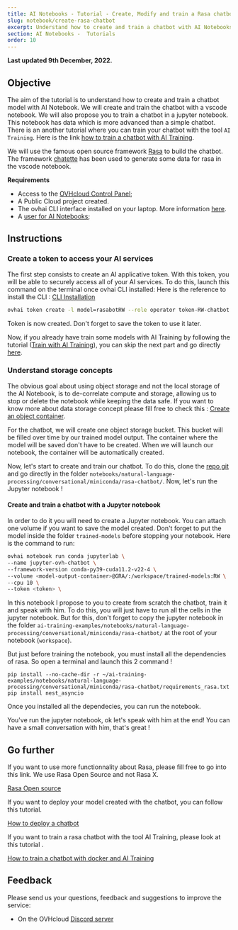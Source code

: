 ```yaml
---
title: AI Notebooks - Tutorial - Create, Modify and train a Rasa chatbot
slug: notebook/create-rasa-chatbot
excerpt: Understand how to create and train a chatbot with AI Notebooks.
section: AI Notebooks -  Tutorials
order: 10
---
```


**Last updated 9th December, 2022.**

## Objective

The aim of the tutorial is to understand how to create and train a chatbot model with AI Notebook. We will create and train the chatbot with a vscode notebook. We will also propose you to train a chatbot in a jupyter notebook. This notebook has data which is more advanced than a simple chatbot. There is an another tutorial where you can train your chatbot with the tool `AI Training`. Here is the link [how to train a chatbot with AI Training](https://confluence.ovhcloud.tools/display/~victor.vitcheff@corp.ovh.com/Part+2+Train+a+chatbot+with+AI+Training).

We will use the famous open source framework [Rasa](https://rasa.community/) to build the chatbot. The framework [chatette](https://github.com/SimGus/Chatette) has been used to generate some data for rasa in the vscode notebook. 


**Requirements**

- Access to the [OVHcloud Control Panel](https://www.ovh.com/auth/?action=gotomanager&from=https://www.ovh.co.uk/&ovhSubsidiary=GB);
- A Public Cloud project created.
- The ovhai CLI interface installed on your laptop. More information [here](https://docs.ovh.com/gb/en/publiccloud/ai/cli/install-client/).
- A [user for AI Notebooks](https://docs.ovh.com/gb/en/publiccloud/ai/users/);

## Instructions

### Create a token to access your AI services

The first step consists to create an AI applicative token. With this token, you will be able to securely access all of your AI services. 
To do this, launch this command on the terminal once ovhai CLI installed:
Here is the reference to install the CLI : [CLI Installation](https://docs.ovh.com/gb/en/publiccloud/ai/cli/install-client/)

``` bash
ovhai token create -l model=rasabotRW --role operator token-RW-chatbot
```

Token is now created. Don't forget to save the token to use it later.

Now, if you already have train some models with AI Training by following the tutorial ([Train with AI Training](https://confluence.ovhcloud.tools/x/BIaBDw)), you can skip the next part and go directly [here](#launch-an-ai-notebook).

### Understand storage concepts

The obvious goal about using object storage and not the local storage of the AI Notebook, is to de-correlate compute and storage, allowing us to stop or delete the notebook while keeping the data safe.
If you want to know more about data storage concept please fill free to check this : [Create an object container](https://docs.ovh.com/gb/en/storage/object-storage/pcs/create-container/). 

For the chatbot, we will create one object storage bucket. This bucket will be filled over time by our trained model output. The container where the model will be saved don't have to be created. When we will launch our notebook, the container will be automatically created. 

Now, let's start to create and train our chatbot. To do this, clone the [repo git](https://github.com/ovh/ai-training-examples) and go directly in the folder `notebooks/natural-language-processing/conversational/miniconda/rasa-chatbot/`. Now, let's run the Jupyter notebook !

#### Create and train a chatbot with a Jupyter notebook

 In order to do it you will need to create a Jupyter notebook. You can attach one volume if you want to save the model created. 
Don't forget to put the model inside the folder `trained-models` before stopping your notebook. Here is the command to run: 

```bash
ovhai notebook run conda jupyterlab \
--name jupyter-ovh-chatbot \
--framework-version conda-py39-cuda11.2-v22-4 \
--volume <model-output-container>@GRA/:/workspace/trained-models:RW \
--cpu 10 \
--token <token> \
```

In this notebook I propose to you to create from scratch the chatbot, train it and speak with him. To do this, you will just have to run all the cells in the jupyter notebook. But for this, don't forget to copy the jupyter notebook in the folder `ai-training-examples/notebooks/natural-language-processing/conversational/miniconda/rasa-chatbot/` at the root of your notebook (`workspace`). 

But just before training the notebook, you must install all the dependencies of rasa. So open a terminal and launch this 2 command !
```console 
pip install --no-cache-dir -r ~/ai-training-examples/notebooks/natural-language-processing/conversational/miniconda/rasa-chatbot/requirements_rasa.txt
pip install nest_asyncio
```

Once you installed all the dependecies, you can run the notebook. 

You've run the jupyter notebook, ok let's speak with him at the end! You can have a small conversation with him, that's great !


## Go further

If you want to use more functionnality about Rasa, please fill free to go into this link. We use Rasa Open Source and not Rasa X. 

[Rasa Open source](https://rasa.com/docs/rasa/)

If you want to deploy your model created with the chatbot, you can follow this tutorial. 

[How to deploy a chatbot](https://docs.ovh.com/gb/en/publiccloud/ai/)

If you want to train a rasa chatbot with the tool AI Training, please look at this tutorial .

[How to train a chatbot with docker and AI Training](https://docs.ovh.com/gb/en/publiccloud/ai/)

## Feedback

Please send us your questions, feedback and suggestions to improve the service:

- On the OVHcloud [Discord server](https://discord.com/invite/vXVurFfwe9)

